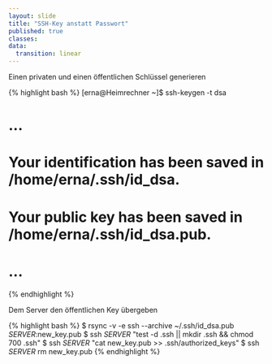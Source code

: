 ```yaml
---
layout: slide
title: "SSH-Key anstatt Passwort"
published: true
classes:
data:
  transition: linear
---
```


Einen privaten und einen öffentlichen Schlüssel generieren

{% highlight bash %}
[erna@Heimrechner ~]$ ssh-keygen -t dsa
# ...
# Your identification has been saved in /home/erna/.ssh/id_dsa.
# Your public key has been saved in /home/erna/.ssh/id_dsa.pub.
# ...
{% endhighlight %}

<div markdown="1" class="fragment">
Dem Server den öffentlichen Key übergeben

{% highlight bash %}
$ rsync -v -e ssh --archive ~/.ssh/id_dsa.pub _SERVER_:new_key.pub
$ ssh _SERVER_ "test -d .ssh || mkdir .ssh && chmod 700 .ssh"
$ ssh _SERVER_ "cat new_key.pub >> .ssh/authorized_keys"
$ ssh _SERVER_ rm new_key.pub
{% endhighlight %}
</div>

<aside class="notes">
</aside>
